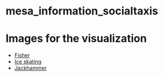 # mesa_information_socialtaxis



# Images for the visualization

* [Fisher](https://www.svgrepo.com/svg/36567/fisher)
* [Ice skating](https://www.svgrepo.com/svg/116117/ice-skating)
* [Jackhammer](https://www.svgrepo.com/svg/233732/jackhammer)